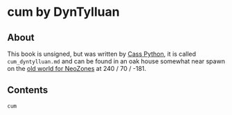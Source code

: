 # cum by DynTylluan

## About
This book is unsigned, but was written by [Cass Python](https://namemc.com/profile/DynTylluan.1), it is called `cum_dyntylluan.md` and can be found in an oak house somewhat near spawn on the [old world for NeoZones](https://mc.neozones.club/#world-1-17-1) at 240 / 70 / -181.

## Contents
```
cum
```
